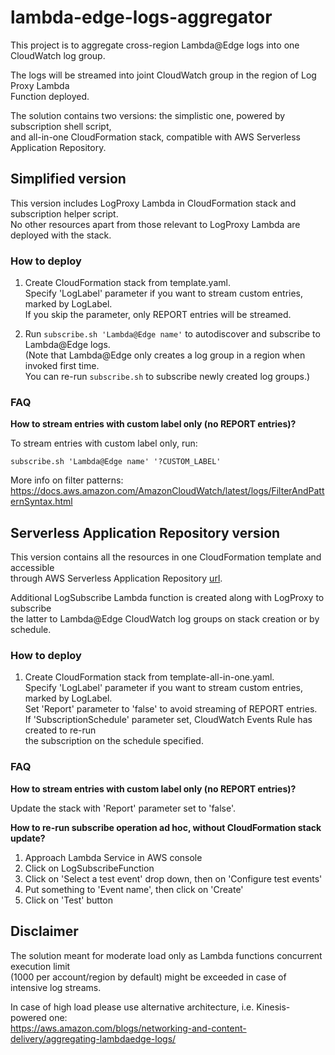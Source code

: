 lambda-edge-logs-aggregator
===========================

This project is to aggregate cross-region Lambda@Edge logs into one CloudWatch log group.

The logs will be streamed into joint CloudWatch group in the region of Log Proxy Lambda  
Function deployed.

The solution contains two versions: the simplistic one, powered by subscription shell script,  
and all-in-one CloudFormation stack, compatible with AWS Serverless Application Repository.

Simplified version
------------------

This version includes LogProxy Lambda in CloudFormation stack and subscription helper script.  
No other resources apart from those relevant to LogProxy Lambda are deployed with the stack.

### How to deploy

1. Create CloudFormation stack from template.yaml.  
   Specify 'LogLabel' parameter if you want to stream custom entries, marked by LogLabel.  
   If you skip the parameter, only REPORT entries will be streamed.

2. Run `subscribe.sh 'Lambda@Edge name'` to autodiscover and subscribe to Lambda@Edge logs.  
   (Note that Lambda@Edge only creates a log group in a region when invoked first time.  
   You can re-run `subscribe.sh` to subscribe newly created log groups.)

### FAQ

**How to stream entries with custom label only (no REPORT entries)?**

To stream entries with custom label only, run:
```
subscribe.sh 'Lambda@Edge name' '?CUSTOM_LABEL'

```
More info on filter patterns:  
https://docs.aws.amazon.com/AmazonCloudWatch/latest/logs/FilterAndPatternSyntax.html

Serverless Application Repository version
-----------------------------------------

This version contains all the resources in one CloudFormation template and accessible  
through AWS Serverless Application Repository [url](https://serverlessrepo.aws.amazon.com/applications/arn:aws:serverlessrepo:us-east-1:085576722239:applications~lambda-edge-logs-aggregator).

Additional LogSubscribe Lambda function is created along with LogProxy to subscribe  
the latter to Lambda@Edge CloudWatch log groups on stack creation or by schedule.

### How to deploy

1. Create CloudFormation stack from template-all-in-one.yaml.  
   Specify 'LogLabel' parameter if you want to stream custom entries, marked by LogLabel.  
   Set 'Report' parameter to 'false' to avoid streaming of REPORT entries.  
   If 'SubscriptionSchedule' parameter set, CloudWatch Events Rule has created to re-run  
   the subscription on the schedule specified.

### FAQ

**How to stream entries with custom label only (no REPORT entries)?**

Update the stack with 'Report' parameter set to 'false'.

**How to re-run subscribe operation ad hoc, without CloudFormation stack update?**

1. Approach Lambda Service in AWS console
2. Click on LogSubscribeFunction
3. Click on 'Select a test event' drop down, then on 'Configure test events'
4. Put something to 'Event name', then click on 'Create'
5. Click on 'Test' button

Disclaimer
----------

The solution meant for moderate load only as Lambda functions concurrent execution limit  
(1000 per account/region by default) might be exceeded in case of intensive log streams.

In case of high load please use alternative architecture, i.e. Kinesis-powered one:  
https://aws.amazon.com/blogs/networking-and-content-delivery/aggregating-lambdaedge-logs/
